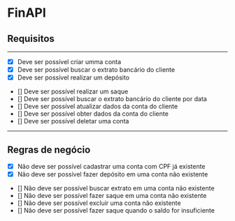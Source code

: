 # FinAPI

## **Requisitos**

---

- [x] Deve ser possível criar umma conta
- [X] Deve ser possível buscar o extrato bancário do cliente
- [X] Deve ser possível realizar um depósito
- [] Deve ser possível realizar um saque
- [] Deve ser possível buscar o extrato bancário do cliente por data
- [] Deve ser possível atualizar dados da conta do cliente
- [] Deve ser possível obter dados da conta do cliente
- [] Deve ser possível deletar uma conta

---

## **Regras de negócio**

- [X] Não deve ser possível cadastrar uma conta com CPF já existente
- [X] Não deve ser possível fazer depósito em uma conta não existente
- [] Não deve ser possível buscar extrato em uma conta não existente
- [] Não deve ser possível fazer saque em uma conta não existente
- [] Não deve ser possível excluir uma conta não existente
- [] Não deve ser possível fazer saque quando o saldo for insuficiente